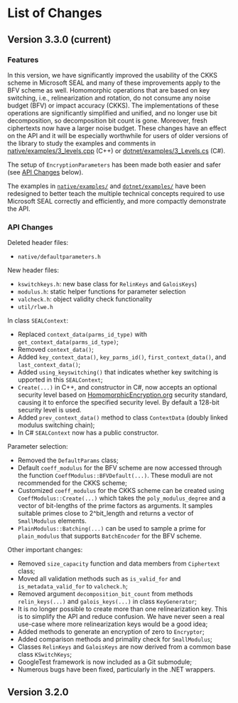 # List of Changes

## Version 3.3.0 (current)

### Features

In this version, we have significantly improved the usability of the CKKS scheme in Microsoft SEAL and many of these improvements apply to the BFV
scheme as well. Homomorphic operations that are based on key switching,
i.e., relinearization and rotation, do not consume any noise budget (BFV)
or impact accuracy (CKKS). The implementations of these operations are
significantly simplified and unified, and no longer use bit decomposition,
so decomposition bit count is gone. Moreover, fresh ciphertexts now have
a larger noise budget. These changes have an effect on the API and it will
be especially worthwhile for users of older versions of the library to study
the examples and comments in
[native/examples/3_levels.cpp](native/examples/3_levels.cpp) (C++) or
[dotnet/examples/3_Levels.cs](dotnet/examples/3_Levels.cs) (C#).

The setup of `EncryptionParameters` has been made both easier and safer (see [API Changes](#api-changes) below).

The examples in [`native/examples/`](native/examples/) and
[`dotnet/examples/`](dotnet/examples/) have been redesigned to better teach
the multiple technical concepts required to use Microsoft SEAL correctly and
efficiently, and more compactly demonstrate the API.

### API Changes

Deleted header files:
- `native/defaultparameters.h`

New header files:
- `kswitchkeys.h`: new base class for `RelinKeys` and `GaloisKeys`)
- `modulus.h`: static helper functions for parameter selection
- `valcheck.h`: object validity check functionality
- `util/rlwe.h`

In class `SEALContext`:
- Replaced `context_data(parms_id_type)` with `get_context_data(parms_id_type)`;
- Removed `context_data()`;
- Added `key_context_data()`, `key_parms_id()`, `first_context_data()`, and `last_context_data()`;
- Added `using_keyswitching()` that indicates whether key switching is upported in this `SEALContext`;
- `Create(...)` in C++, and constructor in C#, now accepts an optional security level based on
[HomomorphicEncryption.org](HomomorphicEncryption.org) security standard, causing it to enforce the specified security level. By default a 128-bit security level is used.
- Added `prev_context_data()` method to class `ContextData` (doubly linked modulus switching chain);
- In C# `SEALContext` now has a public constructor.

Parameter selection:
- Removed the `DefaultParams` class;
- Default `coeff_modulus` for the BFV scheme are now accessed through the function `CoeffModulus::BFVDefault(...)`. These moduli are not recommended for the CKKS scheme;
- Customized `coeff_modulus` for the CKKS scheme can be created using `CoeffModulus::Create(...)` which takes the `poly_modulus_degree` and a vector of bit-lengths of the prime factors as arguments. It samples suitable primes close to 2^bit_length and returns a vector of `SmallModulus` elements.
- `PlainModulus::Batching(...)` can be used to sample a prime for `plain_modulus` that supports `BatchEncoder` for the BFV scheme.

Other important changes:
- Removed `size_capacity` function and data members from `Ciphertext` class;
- Moved all validation methods such as `is_valid_for` and `is_metadata_valid_for` to `valcheck.h`;
- Removed argument `decomposition_bit_count` from methods `relin_keys(...)` and `galois_keys(...)` in class `KeyGenerator`;
- It is no longer possible to create more than one relinearization key. This is to simplify the API and reduce confusion. We have never seen a real use-case where more relinearization keys would be a good idea;
- Added methods to generate an encryption of zero to `Encryptor`;
- Added comparison methods and primality check for `SmallModulus`;
- Classes `RelinKeys` and `GaloisKeys` are now derived from a common base class `KSwitchKeys`;
- GoogleTest framework is now included as a Git submodule;
- Numerous bugs have been fixed, particularly in the .NET wrappers.

## Version 3.2.0